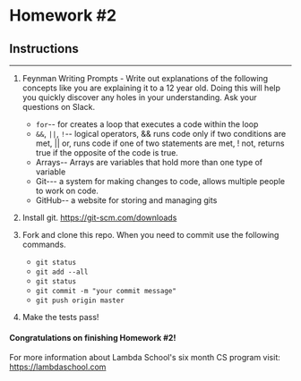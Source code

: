 # Homework #2

## Instructions
---
1. Feynman Writing Prompts - Write out explanations of the following concepts like you are explaining it to a 12 year old.  Doing this will help you quickly discover any holes in your understanding.  Ask your questions on Slack.
		
	* `for`-- for creates a loop that executes a code within the loop
	* `&&`, `||`, `!`-- logical operators, && runs code only if two conditions are met, || or, runs code if one of two statements are met, ! not, returns true if the opposite of the code is true.
	* Arrays-- Arrays are variables that hold more than one type of variable
	* Git--- a system for making changes to code, allows multiple people to work on code.
	* GitHub-- a website for storing and managing gits


2. Install git.  https://git-scm.com/downloads


3. Fork and clone this repo.  When you need to commit use the following commands.
		
	* `git status`
	* `git add --all`
	* `git status`
	* `git commit -m "your commit message"`
	* `git push origin master`


4. Make the tests pass!


#### Congratulations on finishing Homework #2!

For more information about Lambda School's six month CS program visit: https://lambdaschool.com
